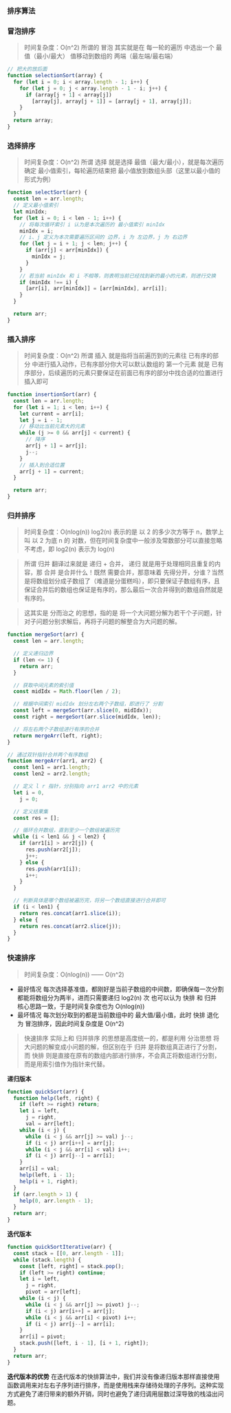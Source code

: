 ### 排序算法

### 冒泡排序

> 时间复杂度：O(n^2)
> 所谓的 冒泡 其实就是在 每一轮的遍历 中选出一个 最值（最小/最大） 值移动到数组的 两端（最左端/最右端）

```js
// 把大的放后面
function selectionSort(array) {
  for (let i = 0; i < array.length - 1; i++) {
    for (let j = 0; j < array.length - 1 - i; j++) {
      if (array[j + 1] < array[j])
        [array[j], array[j + 1]] = [array[j + 1], array[j]];
    }
  }
  return array;
}
```

### 选择排序

> 时间复杂度：O(n^2)
> 所谓 选择 就是选择 最值（最大/最小），就是每次遍历确定 最小值索引，每轮遍历结束把 最小值放到数组头部（这里以最小值的形式为例）

```js
function selectSort(arr) {
  const len = arr.length;
  // 定义最小值索引
  let minIdx;
  for (let i = 0; i < len - 1; i++) {
    // 将每次循环索引 i 认为是本次遍历的 最小值索引 minIdx
    minIdx = i;
    // i、j 定义为本次需要遍历区间的 边界，i 为 左边界，j 为 右边界
    for (let j = i + 1; j < len; j++) {
      if (arr[j] < arr[minIdx]) {
        minIdx = j;
      }
    }
    // 若当前 minIdx 和 i 不相等，则表明当前已经找到新的最小的元素，则进行交换
    if (minIdx !== i) {
      [arr[i], arr[minIdx]] = [arr[minIdx], arr[i]];
    }
  }

  return arr;
}
```

### 插入排序

> 时间复杂度：O(n^2)
> 所谓 插入 就是指将当前遍历到的元素往 已有序的部分 中进行插入动作，已有序部分你大可以默认数组的 第一个元素 就是 已有序部分，后续遍历的元素只要保证在前面已有序的部分中找合适的位置进行插入即可

```js
function insertionSort(arr) {
  const len = arr.length;
  for (let i = 1; i < len; i++) {
    let current = arr[i];
    let j = i - 1;
    // 移动比当前元素大的元素
    while (j >= 0 && arr[j] < current) {
      // 降序
      arr[j + 1] = arr[j];
      j--;
    }
    // 插入到合适位置
    arr[j + 1] = current;
  }

  return arr;
}
```

### 归并排序

> 时间复杂度：O(nlog(n))
> log2(n) 表示的是 以 2 的多少次方等于 n，数学上叫 以 2 为底 n 的 对数，但在时间复杂度中一般涉及常数部分可以直接忽略不考虑，即 log2(n) 表示为 log(n)

> 所谓 归并 翻译过来就是 递归 + 合并， 递归 就是用于处理相同且重复的内容，那 合并 是合并什么！既然 需要合并，那意味着 先得分开，分谁？当然是将数组划分成子数组了（难道是分蛋糕吗），即只要保证子数组有序，且保证合并后的数组也保证是有序的，那么最后一次合并得到的数组自然就是有序的。

> 这其实是 分而治之 的思想，指的是 将一个大问题分解为若干个子问题，针对子问题分别求解后，再将子问题的解整合为大问题的解。

```js
function mergeSort(arr) {
  const len = arr.length;

  // 定义递归边界
  if (len <= 1) {
    return arr;
  }

  // 获取中间元素的索引值
  const midIdx = Math.floor(len / 2);

  // 根据中间索引 midIdx 划分左右两个子数组，即进行了 分割
  const left = mergeSort(arr.slice(0, midIdx));
  const right = mergeSort(arr.slice(midIdx, len));

  // 将左右两个子数组进行有序的合并
  return mergeArr(left, right);
}

// 通过双针指针合并两个有序数组
function mergeArr(arr1, arr2) {
  const len1 = arr1.length;
  const len2 = arr2.length;

  // 定义 l r 指针，分别指向 arr1 arr2 中的元素
  let i = 0,
    j = 0;

  // 定义结果集
  const res = [];

  // 循环合并数组，直到至少一个数组被遍历完
  while (i < len1 && j < len2) {
    if (arr1[i] > arr2[j]) {
      res.push(arr2[j]);
      j++;
    } else {
      res.push(arr1[i]);
      i++;
    }
  }

  // 判断具体是哪个数组被遍历完，将另一个数组直接进行合并即可
  if (i < len1) {
    return res.concat(arr1.slice(i));
  } else {
    return res.concat(arr2.slice(j));
  }
}
```

### 快速排序

> 时间复杂度：O(nlog(n)) —— O(n^2)

- 最好情况
  每次选择基准值，都刚好是当前子数组的中间数，即确保每一次分割都能将数组分为两半，进而只需要递归 log2(n) 次
  也可以认为 快排 和 归并 核心思路一致，于是时间复杂度也为 O(nlog(n))
- 最坏情况
  每次划分取到的都是当前数组中的 最大值/最小值，此时 快排 退化为 冒泡排序，因此时间复杂度是 O(n^2)

> 快速排序 实际上和 归并排序 的思想是高度统一的，都是利用 分治思想 将大问题的解变成小问题的解，但区别在于 归并 是将数组真正进行了分割，而 快排 则是直接在原有的数组内部进行排序，不会真正将数组进行分割，而是用索引值作为指针来代替。

**递归版本**

```js
function quickSort(arr) {
  function help(left, right) {
    if (left >= right) return;
    let i = left,
      j = right,
      val = arr[left];
    while (i < j) {
      while (i < j && arr[j] >= val) j--;
      if (i < j) arr[i++] = arr[j];
      while (i < j && arr[i] < val) i++;
      if (i < j) arr[j--] = arr[i];
    }
    arr[i] = val;
    help(left, i - 1);
    help(i + 1, right);
  }
  if (arr.length > 1) {
    help(0, arr.length - 1);
  }
  return arr;
}
```

**迭代版本**

```js
function quickSortIterative(arr) {
  const stack = [[0, arr.length - 1]];
  while (stack.length) {
    const [left, right] = stack.pop();
    if (left >= right) continue;
    let i = left,
      j = right,
      pivot = arr[left];
    while (i < j) {
      while (i < j && arr[j] >= pivot) j--;
      if (i < j) arr[i++] = arr[j];
      while (i < j && arr[i] < pivot) i++;
      if (i < j) arr[j--] = arr[i];
    }
    arr[i] = pivot;
    stack.push([left, i - 1], [i + 1, right]);
  }
  return arr;
}
```

**迭代版本的优势**
在迭代版本的快排算法中，我们并没有像递归版本那样直接使用函数调用来对左右子序列进行排序，而是使用栈来存储待处理的子序列。这种实现方式避免了递归带来的额外开销，同时也避免了递归调用层数过深导致的栈溢出问题。
